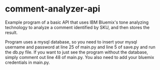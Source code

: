 # comment-analyzer-api
Example program of a basic API that uses IBM Bluemix's tone analyzing technology to analyze a comment identified by SKU,
and then stores the result.

Program uses a mysql database, so you need to insert your mysql username and password at line 25 of 
main.py and line 5 of save.py and run the db.py file. If you want to just see the program without the database, simply 
comment out line 48 of main.py. You also need to add your bluemix credentials in main.py.
